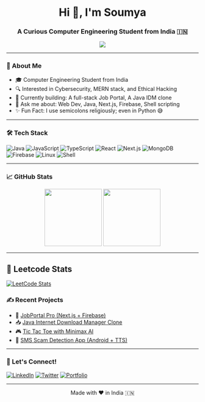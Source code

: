 <h1 align="center">Hi 👋, I'm Soumya</h1>
<h3 align="center">A Curious Computer Engineering Student from India 🇮🇳</h3>

<p align="center">
  <img src="https://readme-typing-svg.herokuapp.com/?lines=Tech+Explorer+🚀;Code+Warrior+⚔️;Bug+Hunter+🔍;Future+Ethical+Hacker+💻;Always+Learning+📚&center=true&width=440&height=45">
</p>

---

### 🔧 About Me
- 🎓 Computer Engineering Student from India  
- 🔍 Interested in Cybersecurity, MERN stack, and Ethical Hacking  
- 🚧 Currently building: A full-stack Job Portal, A Java IDM clone  
- 💬 Ask me about: Web Dev, Java, Next.js, Firebase, Shell scripting  
- ✨ Fun Fact: I use semicolons religiously; even in Python 😅

---

### 🛠️ Tech Stack
![Java](https://img.shields.io/badge/Java-%23ED8B00.svg?logo=java&logoColor=white)
![JavaScript](https://img.shields.io/badge/JavaScript-%23F7DF1E.svg?logo=javascript&logoColor=black)
![TypeScript](https://img.shields.io/badge/TypeScript-%23007ACC.svg?logo=typescript&logoColor=white)
![React](https://img.shields.io/badge/React-%2320232a.svg?logo=react&logoColor=%2361DAFB)
![Next.js](https://img.shields.io/badge/Next.js-black?logo=next.js&logoColor=white)
![MongoDB](https://img.shields.io/badge/MongoDB-%2347A248.svg?logo=mongodb&logoColor=white)
![Firebase](https://img.shields.io/badge/Firebase-%23039BE5.svg?logo=firebase)
![Linux](https://img.shields.io/badge/Linux-%23FCC624.svg?logo=linux&logoColor=black)
![Shell](https://img.shields.io/badge/Shell_Scripting-%23121011.svg?logo=gnu-bash&logoColor=white)

---

### 📈 GitHub Stats
<p align="center">
  <img src="https://github-readme-stats.vercel.app/api?username=soumyapachpor&show_icons=true&theme=radical" height="150"/>
  <img src="https://github-readme-stats.vercel.app/api/top-langs/?username=soumyapachpor&layout=compact&theme=radical" height="150"/>
</p>

---
<!-- GitHub Action will auto-update this -->
## 📘 Leetcode Stats
[![LeetCode Stats](https://leetcard.jacoblin.cool/haze-srp?ext=contest&theme=dark&font=Karma)](https://leetcode.com/haze-srp/)

### ✍️ Recent Projects
- 💼 [JobPortal Pro (Next.js + Firebase)](https://github.com/soumyapachpor/jobportal)
- 📥 [Java Internet Download Manager Clone](https://github.com/soumyapachpor/java-idm)
- 🎮 [Tic Tac Toe with Minimax AI](https://github.com/soumyapachpor/tic-tac-toe-ai)
- 🔐 [SMS Scam Detection App (Android + TTS)](https://github.com/soumyapachpor/sms-shield)

---

### 🚀 Let's Connect!
[![LinkedIn](https://img.shields.io/badge/LinkedIn-blue?logo=linkedin&style=for-the-badge)](https://linkedin.com/in/soumyapachpor)
[![Twitter](https://img.shields.io/badge/Twitter-black?logo=twitter&style=for-the-badge)](https://twitter.com/yourhandle)
[![Portfolio](https://img.shields.io/badge/Portfolio-%23000000.svg?style=for-the-badge&logo=firefox&logoColor=white)](https://soumyapachpor.dev)

---

<p align="center">Made with ❤️ in India 🇮🇳</p>
